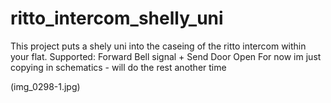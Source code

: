 # ritto_intercom_shelly_uni
This project puts a shely uni into the caseing of the ritto intercom within your flat. Supported: Forward Bell signal + Send Door Open 
For now im just copying in schematics - will do the rest another time 

(img_0298-1.jpg)
